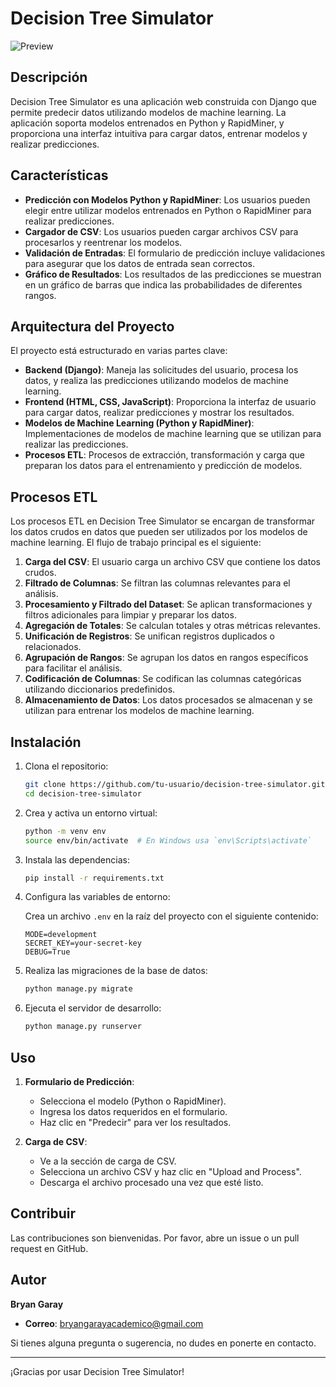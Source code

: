 
# Decision Tree Simulator

![Preview](https://i.ibb.co/6mvdCDD/preview.png)

## Descripción

Decision Tree Simulator es una aplicación web construida con Django que permite predecir datos utilizando modelos de machine learning. La aplicación soporta modelos entrenados en Python y RapidMiner, y proporciona una interfaz intuitiva para cargar datos, entrenar modelos y realizar predicciones.

## Características

- **Predicción con Modelos Python y RapidMiner**: Los usuarios pueden elegir entre utilizar modelos entrenados en Python o RapidMiner para realizar predicciones.
- **Cargador de CSV**: Los usuarios pueden cargar archivos CSV para procesarlos y reentrenar los modelos.
- **Validación de Entradas**: El formulario de predicción incluye validaciones para asegurar que los datos de entrada sean correctos.
- **Gráfico de Resultados**: Los resultados de las predicciones se muestran en un gráfico de barras que indica las probabilidades de diferentes rangos.

## Arquitectura del Proyecto

El proyecto está estructurado en varias partes clave:

- **Backend (Django)**: Maneja las solicitudes del usuario, procesa los datos, y realiza las predicciones utilizando modelos de machine learning.
- **Frontend (HTML, CSS, JavaScript)**: Proporciona la interfaz de usuario para cargar datos, realizar predicciones y mostrar los resultados.
- **Modelos de Machine Learning (Python y RapidMiner)**: Implementaciones de modelos de machine learning que se utilizan para realizar las predicciones.
- **Procesos ETL**: Procesos de extracción, transformación y carga que preparan los datos para el entrenamiento y predicción de modelos.

## Procesos ETL

Los procesos ETL en Decision Tree Simulator se encargan de transformar los datos crudos en datos que pueden ser utilizados por los modelos de machine learning. El flujo de trabajo principal es el siguiente:

1. **Carga del CSV**: El usuario carga un archivo CSV que contiene los datos crudos.
2. **Filtrado de Columnas**: Se filtran las columnas relevantes para el análisis.
3. **Procesamiento y Filtrado del Dataset**: Se aplican transformaciones y filtros adicionales para limpiar y preparar los datos.
4. **Agregación de Totales**: Se calculan totales y otras métricas relevantes.
5. **Unificación de Registros**: Se unifican registros duplicados o relacionados.
6. **Agrupación de Rangos**: Se agrupan los datos en rangos específicos para facilitar el análisis.
7. **Codificación de Columnas**: Se codifican las columnas categóricas utilizando diccionarios predefinidos.
8. **Almacenamiento de Datos**: Los datos procesados se almacenan y se utilizan para entrenar los modelos de machine learning.

## Instalación

1. Clona el repositorio:

    ```sh
    git clone https://github.com/tu-usuario/decision-tree-simulator.git
    cd decision-tree-simulator
    ```

2. Crea y activa un entorno virtual:

    ```sh
    python -m venv env
    source env/bin/activate  # En Windows usa `env\Scripts\activate`
    ```

3. Instala las dependencias:

    ```sh
    pip install -r requirements.txt
    ```

4. Configura las variables de entorno:

    Crea un archivo `.env` en la raíz del proyecto con el siguiente contenido:

    ```env
    MODE=development
    SECRET_KEY=your-secret-key
    DEBUG=True
    ```

5. Realiza las migraciones de la base de datos:

    ```sh
    python manage.py migrate
    ```

6. Ejecuta el servidor de desarrollo:

    ```sh
    python manage.py runserver
    ```

## Uso

1. **Formulario de Predicción**:
    - Selecciona el modelo (Python o RapidMiner).
    - Ingresa los datos requeridos en el formulario.
    - Haz clic en "Predecir" para ver los resultados.

2. **Carga de CSV**:
    - Ve a la sección de carga de CSV.
    - Selecciona un archivo CSV y haz clic en "Upload and Process".
    - Descarga el archivo procesado una vez que esté listo.

## Contribuir

Las contribuciones son bienvenidas. Por favor, abre un issue o un pull request en GitHub.

## Autor

**Bryan Garay**
- **Correo**: bryangarayacademico@gmail.com

Si tienes alguna pregunta o sugerencia, no dudes en ponerte en contacto.

---

¡Gracias por usar Decision Tree Simulator!
